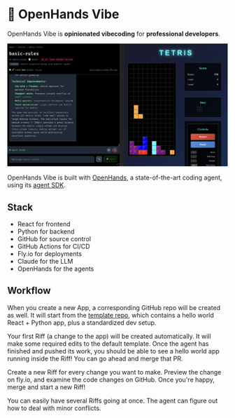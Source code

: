 # 🤙 OpenHands Vibe

OpenHands Vibe is **opinionated vibecoding** for **professional developers**.

![screenshot](screenshot.png)

OpenHands Vibe is built with
[OpenHands](https://github.com/All-Hands-AI/OpenHands), a state-of-the-art coding agent,
using its [agent SDK](https://github.com/All-Hands-AI/agent-sdk/).

## Stack
* React for frontend
* Python for backend
* GitHub for source control
* GitHub Actions for CI/CD
* Fly.io for deployments
* Claude for the LLM
* OpenHands for the agents

## Workflow
When you create a new App, a corresponding GitHub repo will be created as well.
It will start from the [template repo](https://github.com/rbren/openvibe-template), which contains a hello world React + Python app,
plus a standardized dev setup.

Your first Riff (a change to the app) will be created automatically. It will make some required edits to the default template.
Once the agent has finished and pushed its work, you should be able to see a hello world app running inside the Riff!
You can go ahead and merge that PR.

Create a new Riff for every change you want to make. Preview the change on fly.io, and examine the code changes on GitHub.
Once you're happy, merge and start a new Riff!

You can easily have several Riffs going at once. The agent can figure out how to deal with minor conflicts.
